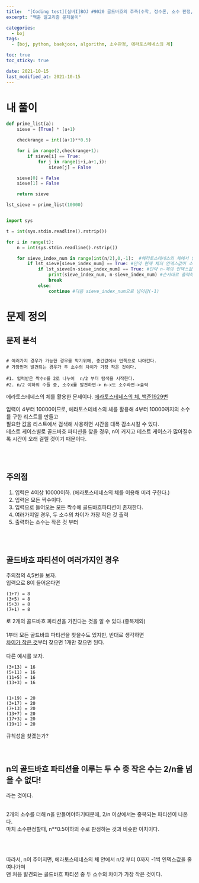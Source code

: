 ```yaml
---
title:  "[Coding test][실버I]BOJ #9020 골드바흐의 추측(수학, 정수론, 소수 판정, 에라토스테네스의 체)"
excerpt: "백준 알고리즘 문제풀이"

categories:
  - boj
tags:
  - [boj, python, baekjoon, algorithm, 소수판정, 에라토스테네스의 체]

toc: true
toc_sticky: true

date: 2021-10-15
last_modified_at: 2021-10-15
---
```


# 내 풀이
```python
def prime_list(a):
    sieve = [True] * (a+1)

    checkrange = int((a+1)**0.5)

    for i in range(2,checkrange+1):
        if sieve[i] == True:
            for j in range(i+i,a+1,i):
                sieve[j] = False

    sieve[0] = False
    sieve[1] = False

    return sieve

lst_sieve = prime_list(10000)


import sys

t = int(sys.stdin.readline().rstrip())

for i in range(t):
    n = int(sys.stdin.readline().rstrip())

    for sieve_index_num in range(int(n/2),0,-1):  #에라토스테네스의 체에서 입력받은 n의 중간값부터 역순으로 접근.
        if lst_sieve[sieve_index_num] == True: #만약 현재 체의 인덱스값이 소수라면
            if lst_sieve[n-sieve_index_num] == True: #만약 n-체의 인덱스값도 소수라면
                print(sieve_index_num, n-sieve_index_num) #순서대로 출력하고 안쪽 for문탈출, 다음값 입력받음
                break
            else:
                continue #다음 sieve_index_num으로 넘어감(-1)

```

# 문제 정의

## 문제 분석
```

# 여러가지 경우가 가능한 경우를 막기위해, 중간값에서 먼쪽으로 나아간다. 
# 가장먼저 발견되는 경우가 두 소수의 차이가 가장 작은 것이다.

#1. 입력받은 짝수n를 2로 나누어  n/2 부터 탐색을 시작한다.
#2. n/2 이하의 수들 중, 소수x를 발견하면-> n-x도 소수라면->출력
```

에라토스테네스의 체를 활용한 문제이다. [에라토스테네스의 체, 백준1929번](https://koreanddinghwan.github.io/lightbig/boj/boj-1929/)

입력이 4부터 10000이므로, 에라토스테네스의 체를 활용해 4부터 10000까지의 소수를 구한 리스트를 만들고  
필요한 값을 리스트에서 검색해 사용하면 시간을 대폭 감소시킬 수 있다.   
테스트 케이스별로 골드바흐 파티션을 찾을 경우, n이 커지고 테스트 케이스가 많아질수록 시간이 오래 걸릴 것이기 때문이다.  

<br><Br>

## 주의점
1. 입력은 4이상 10000이하. (에라토스테네스의 체를 이용해 미리 구한다.)
2. 입력은 모든 짝수이다.
3. 입력으로 들어오는 모든 짝수에 골드바흐파티션이 존재한다.
4. 여러가지일 경우, 두 소수의 차이가 가장 작은 것 출력
5. 출력하는 소수는 작은 것 부터

<br><br>

## 골드바흐 파티션이 여러가지인 경우
주의점의 4,5번을 보자.  
입력으로 8이 들어온다면
```
(1+7) = 8
(3+5) = 8
(5+3) = 8
(7+1) = 8
```
로 2개의 골드바흐 파티션을 가진다는 것을 알 수 있다.(중복제외)
<br><br>
1부터 모든 골드바흐 파티션을 찾을수도 있지만, 반대로 생각하면  
<u>차이가 작은 것</u>부터 찾으면 1개만 찾으면 된다.  
<br>
다른 예시를 보자.

```
(3+13) = 16
(5+11) = 16
(11+5) = 16
(13+3) = 16


(1+19) = 20
(3+17) = 20
(7+13) = 20
(13+7) = 20
(17+3) = 20
(19+1) = 20
```

규칙성을 찾겠는가?  
<br>
<br>

<h2>n의 골드바흐 파티션을 이루는 두 수 중 작은 수는 2/n을 넘을 수 없다!</h2>라는 것이다.  

<br>
<br>

2개의 소수를 더해 n을 만들어야하기때문에, 2/n 이상에서는 중복되는 파티션이 나온다.  
마치 소수판정할때, n**0.5이하의 수로 판정하는 것과 비슷한 이치이다.

<br><br>

따라서, n이 주어지면, 에라토스테네스의 체 안에서 n/2 부터 0까지 -1씩 인덱스값을 줄여나가며  
맨 처음 발견되는 골드바흐 파티션 중 두 소수의 차이가 가장 작은 것이다.





